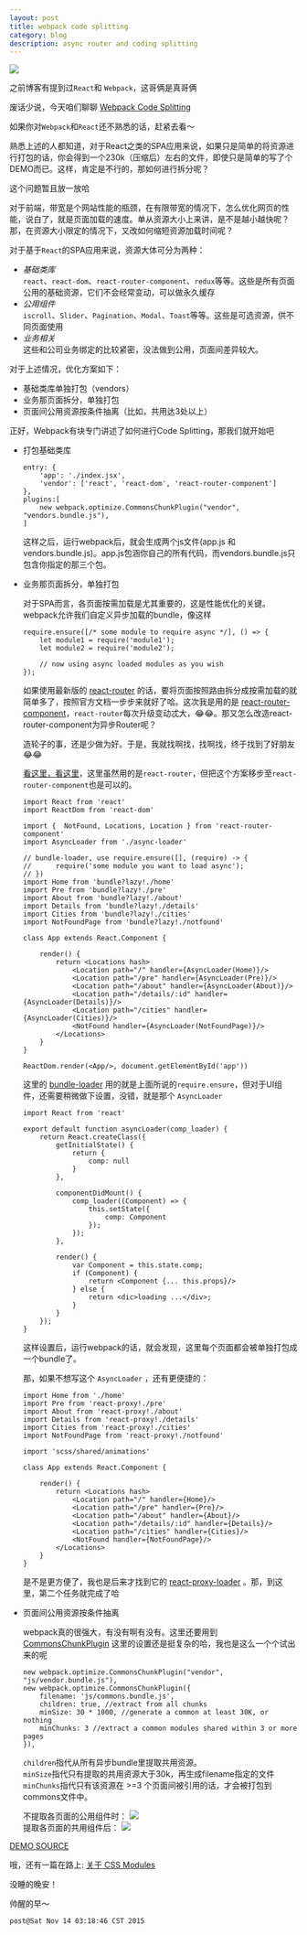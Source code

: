 ```yaml
---
layout: post
title: webpack code splitting
category: blog
description: async router and coding splitting
---
```

![](/images/2015_11/cold.jpg)

之前博客有提到过`React`和 `Webpack`，这哥俩是真哥俩

废话少说，今天咱们聊聊 [Webpack Code Splitting](https://webpack.github.io/docs/code-splitting.html)

如果你对`Webpack`和`React`还不熟悉的话，赶紧去看～

熟悉上述的人都知道，对于React之类的SPA应用来说，如果只是简单的将资源进行打包的话，你会得到一个230k（压缩后）左右的文件，即使只是简单的写了个DEMO而已。这样，肯定是不行的，那如何进行拆分呢？

这个问题暂且放一放哈

对于前端，带宽是个网站性能的瓶颈，在有限带宽的情况下，怎么优化网页的性能，说白了，就是页面加载的速度。单从资源大小上来讲，是不是越小越快呢？那，在资源大小限定的情况下，又改如何缩短资源加载时间呢？

对于基于`React`的SPA应用来说，资源大体可分为两种： 
 
*  *基础类库*  
   `react`、`react-dom`、`react-router-component`、`redux`等等。这些是所有页面公用的基础资源，它们不会经常变动，可以做永久缓存
*  *公用组件*  
   `iscroll`、`Slider`、`Pagination`、`Modal`、`Toast`等等。这些是可选资源，供不同页面使用
*  *业务相关*  
   这些和公司业务绑定的比较紧密，没法做到公用，页面间差异较大。
   
对于上述情况，优化方案如下：  

-  基础类库单独打包（vendors）
-  业务那页面拆分，单独打包
-  页面间公用资源按条件抽离（比如，共用达3处以上）

正好，Webpack有块专门讲述了如何进行Code Splitting，那我们就开始吧  

+  打包基础类库
  
    ```
    entry: {
        'app': './index.jsx',
        'vendor': ['react', 'react-dom', 'react-router-component']
    },
    plugins:[
        new webpack.optimize.CommonsChunkPlugin("vendor", "vendors.bundle.js"),
    ]
    
    ```  
   这样之后，运行webpack后，就会生成两个js文件(app.js 和 vendors.bundle.js)。app.js包涵你自己的所有代码，而vendors.bundle.js只包含你指定的那三个包。  
   
+  业务那页面拆分，单独打包 
 
    对于SPA而言，各页面按需加载是尤其重要的，这是性能优化的关键。  
    webpack允许我们自定义异步加载的bundle，像这样   

    ```
    require.ensure([/* some module to require async */], () => {
        let module1 = require('module1');
        let module2 = require('module2');
    
        // now using async loaded modules as you wish
    });
    ```
    
    如果使用最新版的 [react-router](https://github.com/rackt/react-router) 的话，要将页面按照路由拆分成按需加载的就简单多了，按照官方文档一步步来就好了哈。这次我是用的是 [react-router-component](https://github.com/STRML/react-router-component)，`react-router`每次升级变动忒大，😂😂。那又怎么改造react-router-component为异步Router呢？

    造轮子的事，还是少做为好。于是，我就找啊找，找啊找，终于找到了好朋友 😂😂  
    
    [看这里，看这里](https://github.com/QianmiOpen/react-async-router)，这里虽然用的是`react-router`，但把这个方案移步至`react-router-component`也是可以的。  
    
    ```   
    import React from 'react'
    import ReactDom from 'react-dom'

    import {  NotFound, Locations, Location } from 'react-router-component'
    import AsyncLoader from './async-loader'

    // bundle-loader, use require.ensure([], (require) -> {
    //      require('some module you want to load async');
    // })
    import Home from 'bundle?lazy!./home'
    import Pre from 'bundle?lazy!./pre'
    import About from 'bundle?lazy!./about'
    import Details from 'bundle?lazy!./details'
    import Cities from 'bundle?lazy!./cities'
    import NotFoundPage from 'bundle?lazy!./notfound'

    class App extends React.Component {
    
        render() {
            return <Locations hash>
                <Location path="/" handler={AsyncLoader(Home)}/>
                <Location path="/pre" handler={AsyncLoader(Pre)}/>
                <Location path="/about" handler={AsyncLoader(About)}/>
                <Location path="/details/:id" handler={AsyncLoader(Details)}/>
                <Location path="/cities" handler={AsyncLoader(Cities)}/>
                <NotFound handler={AsyncLoader(NotFoundPage)}/>
            </Locations>
        }
    }

    ReactDom.render(<App/>, document.getElementById('app'))

    ```  
    
    这里的 [bundle-loader](https://github.com/webpack/bundle-loader) 用的就是上面所说的`require.ensure`，但对于UI组件，还需要稍微做下设置，没错，就是那个 `AsyncLoader`  
    
    ```
    import React from 'react'

    export default function asyncLoader(comp_loader) {
        return React.createClass({
            getInitialState() {
                return {
                    comp: null
                }
            },

            componentDidMount() {
                comp_loader((Component) => {
                    this.setState({
                        comp: Component
                    });
                });
            },

            render() {
                var Component = this.state.comp;
                if (Component) {
                    return <Component {... this.props}/>
                } else {
                    return <dic>loading ...</div>;
                }
            }
        });
    }

    ```
    这样设置后，运行webpack的话，就会发现，这里每个页面都会被单独打包成一个bundle了。
    
    那，如果不想写这个 `AsyncLoader` ，还有更便捷的：   
    
    ```
    import Home from './home'
    import Pre from 'react-proxy!./pre'
    import About from 'react-proxy!./about'
    import Details from 'react-proxy!./details'
    import Cities from 'react-proxy!./cities'
    import NotFoundPage from 'react-proxy!./notfound'

    import 'scss/shared/animations'

    class App extends React.Component {
    
        render() {
            return <Locations hash>
                <Location path="/" handler={Home}/>
                <Location path="/pre" handler={Pre}/>
                <Location path="/about" handler={About}/>
                <Location path="/details/:id" handler={Details}/>
                <Location path="/cities" handler={Cities}/>
                <NotFound handler={NotFoundPage}/>
            </Locations>
        }
    }
    ```   
    
    是不是更方便了，我也是后来才找到它的 [react-proxy-loader](https://github.com/webpack/react-proxy-loader) 。那，到这里，第二个任务就完成了哈
    
+   页面间公用资源按条件抽离 
  
    webpack真的很强大，有没有啊有没有。这里还要用到 [CommonsChunkPlugin](https://webpack.github.io/docs/code-splitting.html#commons-chunk) 这里的设置还是挺复杂的哈，我也是这么一个个试出来的呢   
    
    ```
    new webpack.optimize.CommonsChunkPlugin("vendor", "js/vendor.bundle.js"),
    new webpack.optimize.CommonsChunkPlugin({
        filename: 'js/commons.bundle.js',
        children: true, //extract from all chunks
        minSize: 30 * 1000, //generate a common at least 30K, or nothing
        minChunks: 3 //extract a common modules shared within 3 or more pages
    }),
    ```
    `children`指代从所有异步bundle里提取共用资源。  
    `minSize`指代只有提取的共用资源大于30k，再生成filename指定的文件  
    `minChunks`指代只有该资源在 >=3 个页面间被引用的话，才会被打包到commons文件中。
    
    不提取各页面的公用组件时：
    ![](/images/2015_11/before-common.jpg)  
    提取各页面的共用组件后：
    ![](/images/2015_11/after-common.jpg) 
    

[DEMO SOURCE](https://github.com/Duan112358/pepper)  

哦，还有一篇在路上: [关于 CSS Modules](https://github.com/css-modules/css-modules)

没睡的晚安！  
  
帅醒的早～   

    post@Sat Nov 14 03:18:46 CST 2015
